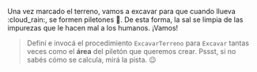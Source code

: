 <gs-attire attire-url="https://raw.githubusercontent.com/MumukiProject/mumuki-guia-gobstones-salinas-del-bebedero-secundaria/master/assets/attires/config_1582053360082.json"></gs-attire>

Una vez marcado el terreno, vamos a excavar para que cuando llueva :cloud_rain:, se formen piletones :sunrise:. De esta forma, la sal se limpia de las impurezas que le hacen mal a los humanos. ¡Vamos!

> Definí e invocá el procedimiento `ExcavarTerreno` para `Excavar` tantas veces como el **área** del piletón que queremos crear. Pssst, si no sabés cómo se calcula, mirá la pista. :wink: